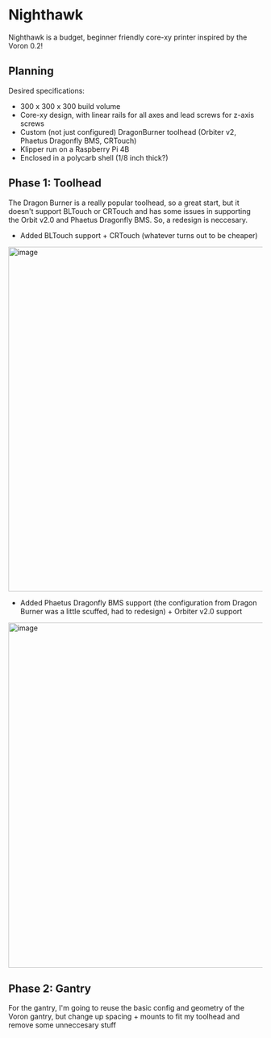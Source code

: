 # Nighthawk 
Nighthawk is a budget, beginner friendly core-xy printer inspired by the Voron 0.2!

## Planning
Desired specifications:
- 300 x 300 x 300 build volume
- Core-xy design, with linear rails for all axes and lead screws for z-axis screws
- Custom (not just configured) DragonBurner toolhead (Orbiter v2, Phaetus Dragonfly BMS, CRTouch)
- Klipper run on a Raspberry Pi 4B
- Enclosed in a polycarb shell (1/8 inch thick?)

## Phase 1: Toolhead
The Dragon Burner is a really popular toolhead, so a great start, but it doesn't support BLTouch or CRTouch and has some issues in supporting the Orbit v2.0 and Phaetus Dragonfly BMS. So, a redesign is neccesary.

- Added BLTouch support + CRTouch (whatever turns out to be cheaper)
<img width="683" alt="image" src="https://github.com/user-attachments/assets/c4ec1481-69ac-4911-b312-9d5f36b1f316" />

- Added Phaetus Dragonfly BMS support (the configuration from Dragon Burner was a little scuffed, had to redesign) + Orbiter v2.0 support
<img width="684" alt="image" src="https://github.com/user-attachments/assets/f7a08082-c974-4e8e-b4e1-f10df41b9544" />

## Phase 2: Gantry
For the gantry, I'm going to reuse the basic config and geometry of the Voron gantry, but change up spacing + mounts to fit my toolhead and remove some unneccesary stuff

